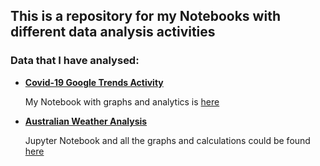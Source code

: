 ## This is a repository for my Notebooks with different data analysis activities  

### Data that I  have analysed:  

- **<a href="https://github.com/DimDimi4-and-fixiki/data_analysis/blob/main/Covid_Trends/Confidence_intervals.ipynb">Covid-19 Google Trends Activity</a>** 

  My Notebook with graphs and analytics is <a href="https://github.com/DimDimi4-and-fixiki/data_analysis/blob/main/Covid_Trends/Confidence_intervals.ipynb">here<a/>

- **<a href="https://github.com/DimDimi4-and-fixiki/data_analysis/blob/main/Australia_weather/Weather.ipynb">Australian Weather Analysis</a>**

  Jupyter Notebook and all the graphs and calculations could be found <a href="https://github.com/DimDimi4-and-fixiki/data_analysis/blob/main/Australia_weather/Weather.ipynb">here</a> 

